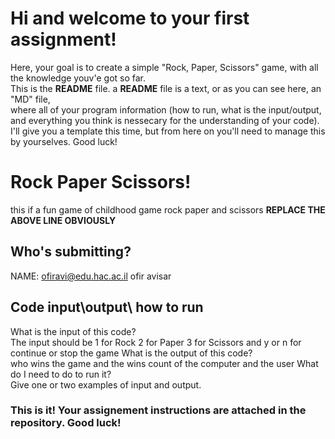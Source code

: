 
# Hi and welcome to your first assignment!
Here, your goal is to create a simple "Rock, Paper, Scissors" game, with all the knowledge youv'e got so far.\
This is the **README** file. a **README** file is a text, or as you can see here, an "MD" file,\
where all of your program information (how to run, what is the input/output, and everything you think is nessecary for the understanding of your code).\
I'll give you a template this time, but from here on you'll need to manage this by yourselves. Good luck!

# Rock Paper Scissors!
this if a fun game of childhood game rock paper and scissors  **REPLACE THE ABOVE LINE OBVIOUSLY**

## Who's submitting?
NAME: ofiravi@edu.hac.ac.il
ofir avisar

## Code input\output\ how to run
What is the input of this code?\
The input should be 1 for Rock 2 for Paper 3 for Scissors
and y or n for continue or stop the game
What is the output of this code?\
who wins the game and the wins count of the computer and the user
What do I need to do to run it?\
Give one or two examples of input and output.

### This is it! Your assignement instructions are attached in the repository. Good luck!
